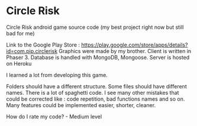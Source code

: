 # Circle Risk

Circle Risk android game source code (my best project right now but still bad for me)

Link to the Google Play Store : https://play.google.com/store/apps/details?id=com.pip.circlerisk
Graphics were made by my brother.
Client is written in Phaser 3.
Database is handled with MongoDB, Mongoose.
Server is hosted on Heroku

I learned a lot from developing this game.

Folders should have a different structure. Some files should have different names.
There is a lot of spaghetti code.
I see many other mistakes that could be corrected like : code repetition, bad functions names and so on.
Many features could be implemented easier, shorter, cleaner.

How do I rate my code? - Medium level 
